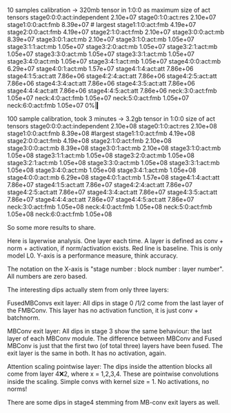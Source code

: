 
10 samples calibration -> 320mb tensor in 1:0:0 as maximum
size of act tensors
stage0:0:0:act:independent 2.10e+07
stage0:1:0:act:res 2.10e+07
stage1:0:0:act:fmb 8.39e+07 # largest
stage1:1:0:act:fmb 4.19e+07
stage2:0:0:act:fmb 4.19e+07
stage2:1:0:act:fmb 2.10e+07
stage3:0:0:act:mb 8.39e+07
stage3:0:1:act:mb 2.10e+07
stage3:1:0:act:mb 1.05e+07
stage3:1:1:act:mb 1.05e+07
stage3:2:0:act:mb 1.05e+07
stage3:2:1:act:mb 1.05e+07
stage3:3:0:act:mb 1.05e+07
stage3:3:1:act:mb 1.05e+07
stage3:4:0:act:mb 1.05e+07
stage3:4:1:act:mb 1.05e+07
stage4:0:0:act:mb 6.29e+07
stage4:0:1:act:mb 1.57e+07
stage4:1:4:act:att 7.86e+06
stage4:1:5:act:att 7.86e+06
stage4:2:4:act:att 7.86e+06
stage4:2:5:act:att 7.86e+06
stage4:3:4:act:att 7.86e+06
stage4:3:5:act:att 7.86e+06
stage4:4:4:act:att 7.86e+06
stage4:4:5:act:att 7.86e+06
neck:3:0:act:fmb 1.05e+07
neck:4:0:act:fmb 1.05e+07
neck:5:0:act:fmb 1.05e+07
neck:6:0:act:fmb 1.05e+07
  0%|▎                          


100 sample calibration, took 3 minutes -> 3.2gb tensor in 1:0:0
  size of act tensors
stage0:0:0:act:independent 2.10e+08
stage0:1:0:act:res 2.10e+08
stage1:0:0:act:fmb 8.39e+08 #largest
stage1:1:0:act:fmb 4.19e+08
stage2:0:0:act:fmb 4.19e+08
stage2:1:0:act:fmb 2.10e+08
stage3:0:0:act:mb 8.39e+08
stage3:0:1:act:mb 2.10e+08
stage3:1:0:act:mb 1.05e+08
stage3:1:1:act:mb 1.05e+08
stage3:2:0:act:mb 1.05e+08
stage3:2:1:act:mb 1.05e+08
stage3:3:0:act:mb 1.05e+08
stage3:3:1:act:mb 1.05e+08
stage3:4:0:act:mb 1.05e+08
stage3:4:1:act:mb 1.05e+08
stage4:0:0:act:mb 6.29e+08
stage4:0:1:act:mb 1.57e+08
stage4:1:4:act:att 7.86e+07
stage4:1:5:act:att 7.86e+07
stage4:2:4:act:att 7.86e+07
stage4:2:5:act:att 7.86e+07
stage4:3:4:act:att 7.86e+07
stage4:3:5:act:att 7.86e+07
stage4:4:4:act:att 7.86e+07
stage4:4:5:act:att 7.86e+07
neck:3:0:act:fmb 1.05e+08
neck:4:0:act:fmb 1.05e+08
neck:5:0:act:fmb 1.05e+08
neck:6:0:act:fmb 1.05e+08


So some more results to share.



Here is layerwise analysis. One layer each time. A layer is defined as conv + norm + activation, if norm/activation exists. Red line is baseline. This is only model L0. Y-axis is a performance measure, think accuracy.



The notation on the X-axis is "stage number : block number : layer number". All numbers are zero based.



The interesting dips actually stem from only three layers:



FusedMBConvs exit layer: All dips in stage 0 /1/2 come from the last layer of the FMBConv. This layer has no activation function, it is just conv + batchnorm.



MBConv exit layer: All dips in stage 3 show the same behaviour: the last layer of each MBConv module. The difference between MBConv and Fused MBConv is just that the first two (of total three) layers have been fused. The exit layer is the same in both. It has no activation, again.



Attention scaling pointwise layer: The dips inside the attention blocks all come from layer 4:x:2, where x = 1,2,3,4. These are pointwise convolutions inside the scaling. Simple convs with kernel size = 1. No activations, no norms!



There are some dips in stage4 stemming from MB-conv exit layers as well.

